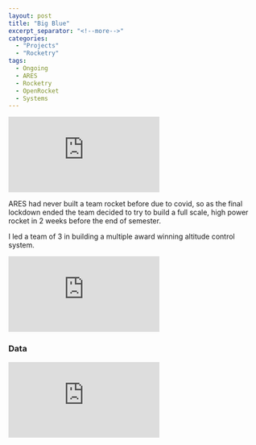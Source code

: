 ```yaml
---
layout: post
title: "Big Blue"
excerpt_separator: "<!--more-->"
categories: 
  - "Projects"
  - "Rocketry"
tags:
  - Ongoing
  - ARES
  - Rocketry
  - OpenRocket
  - Systems
---
```

<div class="video-container">
  <iframe class="embed-responsive-item" src="https://www.youtube-nocookie.com/embed/Kdrf-c_0AMI?controls=0&amp;" frameborder="0" allowfullscreen></iframe>
</div>

<!--more-->
ARES had never built a team rocket before due to covid, so as the final lockdown ended the team decided to try to build a full scale, high power rocket in 2 weeks before the end of semester. 

I led a team of 3 in building a multiple award winning altitude control system.
<div class="video-container">
  <iframe class="embed-responsive-item" src="https://www.youtube-nocookie.com/embed/BDzd80NBXLw?controls=0&amp;" frameborder="0" allowfullscreen></iframe>
</div>

### Data
<div class="video-container">
  <iframe class="embed-responsive-item" src="https://www.youtube-nocookie.com/embed/AyFIJKTPilQ?controls=0&amp;" frameborder="0" allowfullscreen></iframe>
</div>
